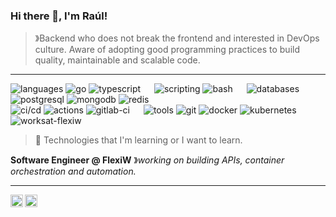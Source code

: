 ### Hi there 👋, I'm Raúl! 

> &#12299;Backend who does not break the frontend and interested in DevOps culture. Aware of adopting good programming practices to build quality, maintainable and scalable code.

---

![languages](https://img.shields.io/static/v1?label=&message=Languages:&color=111&style=flat)
![go](https://img.shields.io/static/v1?logo=go&label=&message=Go&color=36465D&logoColor=AAA&style=flat)
![typescript](https://img.shields.io/static/v1?logo=typescript&label=&message=TypeScript+🎯&color=36465D&logoColor=AAA&style=flat)
&emsp;
![scripting](https://img.shields.io/static/v1?label=&message=Scripting:&color=111&style=flat)
![bash](https://img.shields.io/static/v1?logo=gnu-bash&label=&message=Bash&color=36465D&logoColor=AAA&style=flat)
&emsp;
![databases](https://img.shields.io/static/v1?label=&message=Databases:&color=111&style=flat)
![postgresql](https://img.shields.io/static/v1?logo=postgresql&label=&message=PostgreSQL&color=36465D&logoColor=AAA&style=flat)
![mongodb](https://img.shields.io/static/v1?logo=mongodb&label=&message=MongoDB+🎯&color=36465D&logoColor=AAA&style=flat)
![redis](https://img.shields.io/static/v1?logo=redis&label=&message=Redis+🎯&color=36465D&logoColor=AAA&style=flat)
<br>
![ci/cd](https://img.shields.io/static/v1?label=&message=CI/CD:&color=111&style=flat)
![actions](https://img.shields.io/static/v1?logo=github-actions&label=&message=GitHub+Actions&color=36465D&logoColor=AAA&style=flat)
![gitlab-ci](https://img.shields.io/static/v1?logo=gitlab&label=&message=GitLab+CI&color=36465D&logoColor=AAA&style=flat)
&emsp;
![tools](https://img.shields.io/static/v1?label=&message=Tools:&color=111&style=flat)
![git](https://img.shields.io/static/v1?logo=git&label=&message=Git&color=36465D&logoColor=AAA&style=flat)
![docker](https://img.shields.io/static/v1?logo=docker&label=&message=Docker&color=36465D&logoColor=AAA&style=flat)
![kubernetes](https://img.shields.io/static/v1?logo=kubernetes&label=&message=Kubernetes&color=36465D&logoColor=AAA&style=flat)
<br>
![worksat-flexiw](https://img.shields.io/static/v1?label=@:&labelColor=111&message=FlexiW&color=36465D&style=flat)

> 🎯 Technologies that I'm learning or I want to learn.

**Software Engineer @ FlexiW** &#12299;_working on building APIs, container orchestration and automation._

---

<a href="https://www.linkedin.com/in/rfdezdev/">
  <img align="left" alt="Raúl's LinkedIn" width="20px" src="https://simpleicons.now.sh/linkedin/495f7e" />
</a>

<a href="https://www.codewars.com/users/rfdez/">
  <img align="left" alt="Raúl's Codewars" width="20px" src="https://simpleicons.now.sh/codewars/b1361e" />
</a>
